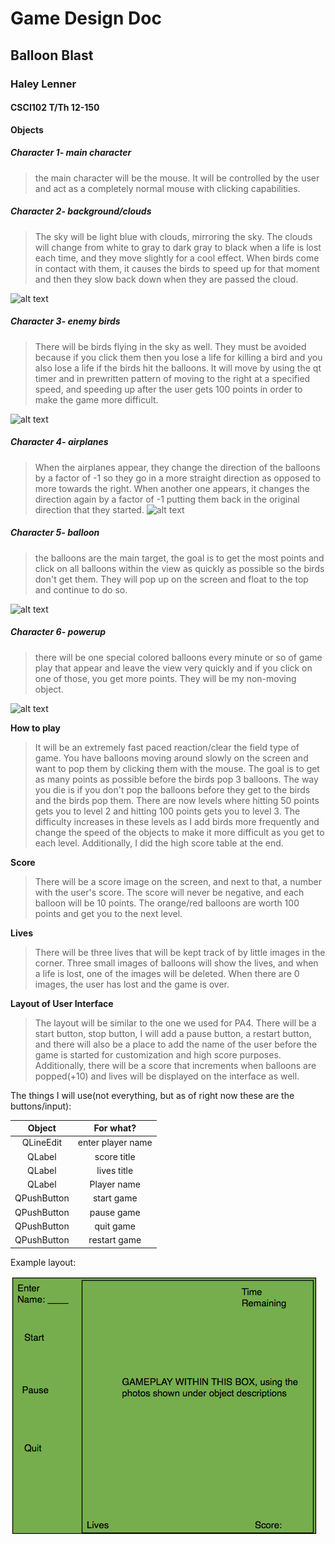 # Game Design Doc
## Balloon Blast
### Haley Lenner
#### CSCI102 T/Th 12-150

**Objects**
##### Character 1- main character
>the main character will be the mouse. It will be controlled by the user and act as 
>a completely normal mouse with clicking capabilities.

##### Character 2- background/clouds
>The sky will be light blue with clouds, mirroring the sky. The clouds will change from white to
 gray to dark gray to black when a life is lost each time, and they move slightly for a cool effect. When
 birds come in contact with them, it causes the birds to speed up for that moment and then they slow
 back down when they are passed the cloud.

![alt text](http://www.psdgraphics.com/file/cloudy-sky-cartoon.jpg "Clouds")

##### Character 3- enemy birds
>There will be birds flying in the sky as well. They must be avoided because if you click them then you lose
a life for killing a bird and you also lose a life if the birds hit the balloons. It will move by using the qt timer and in 
prewritten pattern of moving to the right at a specified speed,
and speeding up after the user gets 100 points in order to make the game more difficult.

![alt text](http://c85c7a.medialib.glogster.com/media/32/32c5232676493d154dc608b27fa601850f0d695d6d0096166901c149707aa1e3/how-to-draw-a-cartoon-bird.jpg "enemy bird")

##### Character 4- airplanes
>When the airplanes appear, they change the direction of the balloons by a factor of -1 so they go in a more straight direction
as opposed to more towards the right. When another one appears, it changes the direction again by a factor of -1 putting them back 
in the original direction that they started.
![alt text](http://www.myprivateramblings.com/wp-content/uploads/2008/12/bigstockphoto_cartoon_airplane_774922.jpg "Background sky")


##### Character 5- balloon
>the balloons are the main target, the goal is to get the most points and click on all balloons within the view as quickly
as possible so the birds don't get them. They will pop up on the screen and float to the top and continue to do so.

![alt text](http://vector.us/files/images/1/9/196602/helium_blue_balloon_clip_art.jpg "balloon")

##### Character 6- powerup
>there will be one special colored balloons every minute or so of game play that appear and
 leave the view very quickly and if you click on one of those, you get more points. They will be my non-moving object.

![alt text](http://www.chicoparty.com/images/products/detail/RedandOrangeAgateBalloon.jpg "powerup balloon")

**How to play**

>It will be an extremely fast paced reaction/clear the field type of game. You have balloons moving
around slowly on the screen and want to pop them by clicking them with the mouse. The goal is to get as
many points as possible before the birds pop 3 balloons. The way you die is if you don't pop 
the balloons before they get to the birds and the birds pop them. There are now levels where
hitting 50 points gets you to level 2 and hitting 100 points gets you to level 3. The difficulty
increases in these levels as I add birds more frequently and change the speed of the objects to 
make it more difficult as you get to each level. Additionally, I did the high score table at the end.
 
**Score**

>There will be a score image on the screen, and next to that, a number with the user's score.
The score will never be negative, and each balloon will be 10 points. The orange/red balloons are worth 100 points 
and get you to the next level.

**Lives**

>There will be three lives that will be kept track of by little images in the corner. Three
small images of balloons will show the lives, and when a life is lost, one of the
images will be deleted. When there are 0 images, the user has lost and the game is over.

**Layout of User Interface**

>The layout will be similar to the one we used for PA4. There will be a start button, stop button,
I will add a pause button, a restart button, and there will also be a place to add the name of the user before the 
game is started for customization and high score purposes. Additionally, there will be a score that
increments when balloons are popped(+10) and lives will be displayed on the interface as well.

The things I will use(not everything, but as of right now these are the buttons/input):

| Object        | For what?           |
|:-------------:|:-------------------:|
| QLineEdit     | enter player name   |
| QLabel        | score title         |
| QLabel        | lives title         |
| QLabel        | Player name         |
| QPushButton   | start game          |
| QPushButton   | pause game          |
| QPushButton   | quit game           |
| QPushButton   | restart game        |

Example layout:

![lenner](layout.jpeg "layout")


